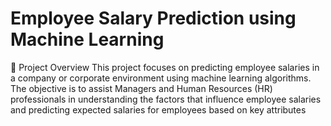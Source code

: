 # Employee Salary Prediction using Machine Learning
📌 Project Overview
This project focuses on predicting employee salaries in a company or corporate environment using machine learning algorithms. The objective is to assist Managers and Human Resources (HR) professionals in understanding the factors that influence employee salaries and predicting expected salaries for employees based on key attributes
